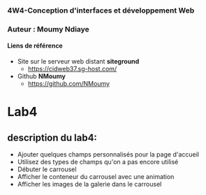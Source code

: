 ### 4W4-Conception d'interfaces et développement Web
### Auteur : Moumy Ndiaye
#### Liens de référence
- Site sur le serveur web distant **siteground**
  - https://cidweb37.sg-host.com/
- Github **NMoumy**
  - https://github.com/NMoumy

# Lab4
## description du lab4:
- Ajouter quelques champs personnalisés pour la page d'accueil
- Utilisez des types de champs qu'on a pas encore utilisé
- Débuter le carrousel
 - Afficher le conteneur du carrousel avec une animation
 - Afficher les images de la galerie dans le carrousel


